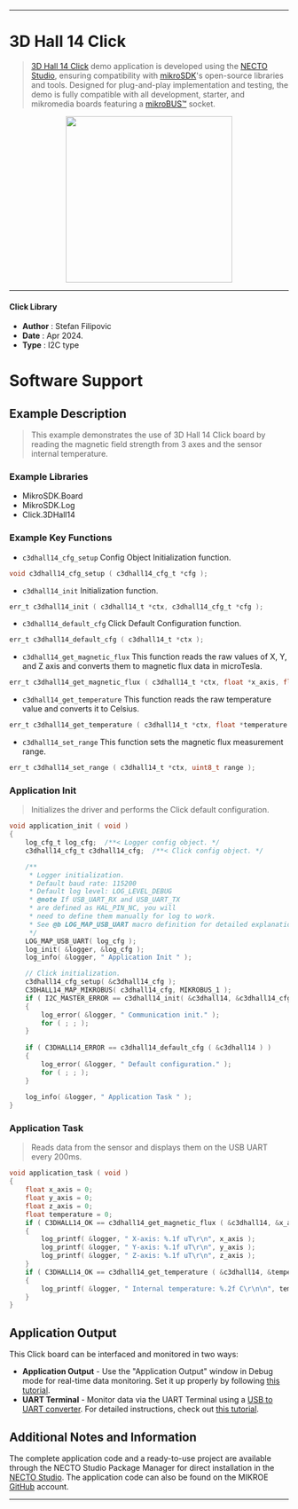 
---
# 3D Hall 14 Click

> [3D Hall 14 Click](https://www.mikroe.com/?pid_product=MIKROE-6242) demo application is developed using
the [NECTO Studio](https://www.mikroe.com/necto), ensuring compatibility with [mikroSDK](https://www.mikroe.com/mikrosdk)'s
open-source libraries and tools. Designed for plug-and-play implementation and testing, the demo is fully compatible with
all development, starter, and mikromedia boards featuring a [mikroBUS&trade;](https://www.mikroe.com/mikrobus) socket.

<p align="center">
  <img src="https://www.mikroe.com/?pid_product=MIKROE-6242&image=1" height=300px>
</p>

---

#### Click Library

- **Author**        : Stefan Filipovic
- **Date**          : Apr 2024.
- **Type**          : I2C type

# Software Support

## Example Description

> This example demonstrates the use of 3D Hall 14 Click board by reading the magnetic field strength from 3 axes and the sensor internal temperature.

### Example Libraries

- MikroSDK.Board
- MikroSDK.Log
- Click.3DHall14

### Example Key Functions

- `c3dhall14_cfg_setup` Config Object Initialization function.
```c
void c3dhall14_cfg_setup ( c3dhall14_cfg_t *cfg );
```

- `c3dhall14_init` Initialization function.
```c
err_t c3dhall14_init ( c3dhall14_t *ctx, c3dhall14_cfg_t *cfg );
```

- `c3dhall14_default_cfg` Click Default Configuration function.
```c
err_t c3dhall14_default_cfg ( c3dhall14_t *ctx );
```

- `c3dhall14_get_magnetic_flux` This function reads the raw values of X, Y, and Z axis and converts them to magnetic flux data in microTesla.
```c
err_t c3dhall14_get_magnetic_flux ( c3dhall14_t *ctx, float *x_axis, float *y_axis, float *z_axis );
```

- `c3dhall14_get_temperature` This function reads the raw temperature value and converts it to Celsius.
```c
err_t c3dhall14_get_temperature ( c3dhall14_t *ctx, float *temperature );
```

- `c3dhall14_set_range` This function sets the magnetic flux measurement range.
```c
err_t c3dhall14_set_range ( c3dhall14_t *ctx, uint8_t range );
```

### Application Init

> Initializes the driver and performs the Click default configuration.

```c
void application_init ( void )
{
    log_cfg_t log_cfg;  /**< Logger config object. */
    c3dhall14_cfg_t c3dhall14_cfg;  /**< Click config object. */

    /** 
     * Logger initialization.
     * Default baud rate: 115200
     * Default log level: LOG_LEVEL_DEBUG
     * @note If USB_UART_RX and USB_UART_TX 
     * are defined as HAL_PIN_NC, you will 
     * need to define them manually for log to work. 
     * See @b LOG_MAP_USB_UART macro definition for detailed explanation.
     */
    LOG_MAP_USB_UART( log_cfg );
    log_init( &logger, &log_cfg );
    log_info( &logger, " Application Init " );

    // Click initialization.
    c3dhall14_cfg_setup( &c3dhall14_cfg );
    C3DHALL14_MAP_MIKROBUS( c3dhall14_cfg, MIKROBUS_1 );
    if ( I2C_MASTER_ERROR == c3dhall14_init( &c3dhall14, &c3dhall14_cfg ) ) 
    {
        log_error( &logger, " Communication init." );
        for ( ; ; );
    }
    
    if ( C3DHALL14_ERROR == c3dhall14_default_cfg ( &c3dhall14 ) )
    {
        log_error( &logger, " Default configuration." );
        for ( ; ; );
    }
    
    log_info( &logger, " Application Task " );
}
```

### Application Task

> Reads data from the sensor and displays them on the USB UART every 200ms.

```c
void application_task ( void )
{
    float x_axis = 0;
    float y_axis = 0;
    float z_axis = 0;
    float temperature = 0;
    if ( C3DHALL14_OK == c3dhall14_get_magnetic_flux ( &c3dhall14, &x_axis, &y_axis, &z_axis ) )
    {
        log_printf( &logger, " X-axis: %.1f uT\r\n", x_axis );
        log_printf( &logger, " Y-axis: %.1f uT\r\n", y_axis );
        log_printf( &logger, " Z-axis: %.1f uT\r\n", z_axis );
    }
    if ( C3DHALL14_OK == c3dhall14_get_temperature ( &c3dhall14, &temperature ) )
    {
        log_printf( &logger, " Internal temperature: %.2f C\r\n\n", temperature );
    }
}
```

## Application Output

This Click board can be interfaced and monitored in two ways:
- **Application Output** - Use the "Application Output" window in Debug mode for real-time data monitoring.
Set it up properly by following [this tutorial](https://www.youtube.com/watch?v=ta5yyk1Woy4).
- **UART Terminal** - Monitor data via the UART Terminal using
a [USB to UART converter](https://www.mikroe.com/click/interface/usb?interface*=uart,uart). For detailed instructions,
check out [this tutorial](https://help.mikroe.com/necto/v2/Getting%20Started/Tools/UARTTerminalTool).

## Additional Notes and Information

The complete application code and a ready-to-use project are available through the NECTO Studio Package Manager for 
direct installation in the [NECTO Studio](https://www.mikroe.com/necto). The application code can also be found on
the MIKROE [GitHub](https://github.com/MikroElektronika/mikrosdk_click_v2) account.

---
